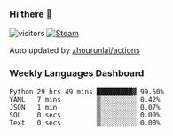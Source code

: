 ### Hi there 👋

![visitors](https://visitor-badge.glitch.me/badge?page_id=zhourunlai)
[![Steam](https://img.shields.io/badge/dynamic/json?label=Steam&query=%24.data.totalSubs&url=https%3A%2F%2Fapi.spencerwoo.com%2Fsubstats%2F%3Fsource%3DsteamGames%26queryKey%3D76561198285156854&suffix=%20Games&logo=steam&labelColor=134375&color=0b1a37&longCache=true)](http://steamcommunity.com/profiles/76561198285156854)

Auto updated by <a href="https://github.com/zhourunlai/zhourunlai/actions" target="_blank">zhourunlai/actions</a>

### Weekly Languages Dashboard

<!--PART:wakatime-->
```text
Python 29 hrs 49 mins █████████▓ 99.50%
YAML   7 mins         ▒░░░░░░░░░ 0.42%
JSON   1 min          ▒░░░░░░░░░ 0.07%
SQL    0 secs         ▒░░░░░░░░░ 0.00%
Text   0 secs         ▒░░░░░░░░░ 0.00%
```
<!--PART:wakatime-->
